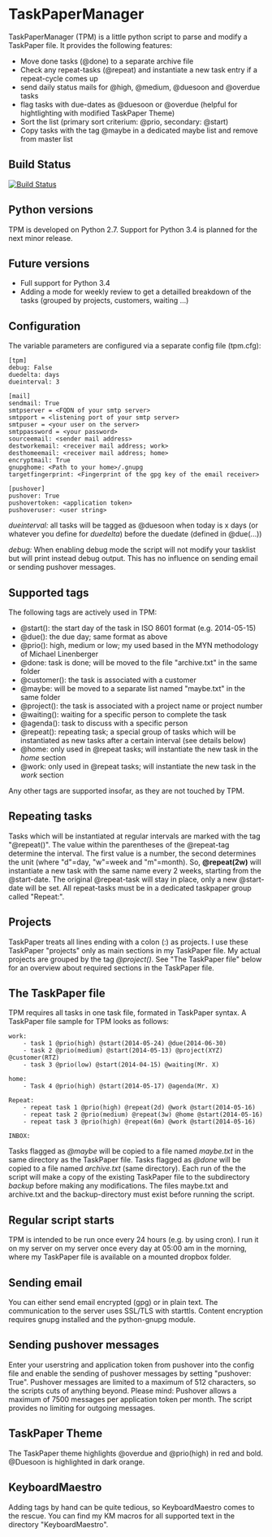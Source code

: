 # TaskPaperManager


TaskPaperManager (TPM) is a little python script to parse and modify a TaskPaper file.
It provides the following features:

* Move done tasks (@done) to a separate archive file
* Check any repeat-tasks (@repeat) and instantiate a new task entry if a repeat-cycle comes up
* send daily status mails for @high, @medium, @duesoon and @overdue tasks
* flag tasks with due-dates as @duesoon or @overdue (helpful for hightlighting with modified TaskPaper Theme)
* Sort the list (primary sort criterium: @prio, secondary: @start)
* Copy tasks with the tag @maybe in a dedicated maybe list and remove from master list

## Build Status

[![Build Status](https://travis-ci.org/mhofherr/TaskPaperManager.svg?branch=develop)](https://travis-ci.org/mhofherr/TaskPaperManager)

## Python versions

TPM is developed on Python 2.7. Support for Python 3.4 is planned for the next minor release.

## Future versions

* Full support for Python 3.4
* Adding a mode for weekly review to get a detailled breakdown of the tasks (grouped by projects, customers, waiting ...)

## Configuration

The variable parameters are configured via a separate config file (tpm.cfg):

    [tpm]
    debug: False
    duedelta: days
    dueinterval: 3

    [mail]
    sendmail: True
    smtpserver = <FQDN of your smtp server>
    smtpport = <listening port of your smtp server>
    smtpuser = <your user on the server>
    smtppassword = <your password>
    sourceemail: <sender mail address>
    destworkemail: <receiver mail address; work>
    desthomeemail: <receiver mail address; home>
    encryptmail: True
    gnupghome: <Path to your home>/.gnupg
    targetfingerprint: <Fingerprint of the gpg key of the email receiver>

    [pushover]
    pushover: True
    pushovertoken: <application token>
    pushoveruser: <user string>

*dueinterval:* all tasks will be tagged as @duesoon when today is x days (or whatever you define for *duedelta*) before the duedate (defined in @due(...))

*debug:* When enabling debug mode the script will not modify your tasklist but will print instead debug output. This has no influence on sending email or sending pushover messages.

## Supported tags
The following tags are actively used in TPM:

* @start(): the start day of the task in ISO 8601 format (e.g. 2014-05-15)
* @due(): the due day; same format as above
* @prio(): high, medium or low; my used based in the MYN methodology of Michael Linenberger
* @done: task is done; will be moved to the file "archive.txt" in the same folder
* @customer(): the task is associated with a customer
* @maybe: will be moved to a separate list named "maybe.txt" in the same folder
* @project(): the task is associated with a project name or project number
* @waiting(): waiting for a specific person to complete the task
* @agenda(): task to discuss with a specific person
* @repeat(): repeating task; a special group of tasks which will be instantiated as new tasks after a certain interval (see details below)
* @home: only used in @repeat tasks; will instantiate the new task in the *home* section  
* @work: only used in @repeat tasks; will instantiate the new task in the *work* section

Any other tags are supported insofar, as they are not touched by TPM.

## Repeating tasks
Tasks which will be instantiated at regular intervals are marked with the tag "@repeat()". The value within the parentheses of the @repeat-tag determine the interval. The first value is a number, the second determines the unit (where "d"=day, "w"=week and "m"=month). So, **@repeat(2w)** will instantiate a new task with the same name every 2 weeks, starting from the @start-date. The original @repeat-task will stay in place, only a new @start-date will be set.
All repeat-tasks must be in a dedicated taskpaper group called "Repeat:". 

## Projects
TaskPaper treats all lines ending with a colon (:) as projects. I use these TaskPaper "projects" only as main sections in my TaskPaper file. My actual projects are grouped by the tag *@project()*. See "The TaskPaper file" below for an overview about required sections in the TaskPaper file. 

## The TaskPaper file
TPM requires all tasks in one task file, formated in TaskPaper syntax. A TaskPaper file sample for TPM looks as follows:

    work:
        - task 1 @prio(high) @start(2014-05-24) @due(2014-06-30)
        - task 2 @prio(medium) @start(2014-05-13) @project(XYZ) @customer(RTZ)
        - task 3 @prio(low) @start(2014-04-15) @waiting(Mr. X)

    home:
        - Task 4 @prio(high) @start(2014-05-17) @agenda(Mr. X)

    Repeat:
        - repeat task 1 @prio(high) @repeat(2d) @work @start(2014-05-16)
        - repeat task 2 @prio(medium) @repeat(3w) @home @start(2014-05-16)
        - repeat task 3 @prio(high) @repeat(6m) @work @start(2014-05-16)

    INBOX:

Tasks flagged as *@maybe* will be copied to a file named *maybe.txt* in the same directory as the TaskPaper file. Tasks flagged as *@done* will be copied to a file named *archive.txt* (same directory). Each run of the the script will make a copy of the existing TaskPaper file to the subdirectory *backup* before making any modifications. The files maybe.txt and archive.txt and the backup-directory must exist before running the script. 

## Regular script starts
TPM is intended to be run once every 24 hours (e.g. by using cron). I run it on my server on my server once every day at 05:00 am in the morning, where my TaskPaper file is available on a mounted dropbox folder. 

## Sending email
You can either send email encrypted (gpg) or in plain text. The communication to the server uses SSL/TLS with starttls. Content encryption requires gnupg installed and the python-gnupg module.

## Sending pushover messages
Enter your userstring and application token from pushover into the config file and enable the sending of pushover messages by setting "pushover: True". Pushover messages are limited to a maximum of 512 characters, so the scripts cuts of anything beyond.
Please mind: Pushover allows a maximum of 7500 messages per application token per month. The script provides no limiting for outgoing messages.

## TaskPaper Theme

The TaskPaper theme highlights @overdue and @prio(high) in red and bold. @Duesoon is highlighted in dark orange.

## KeyboardMaestro

Adding tags by hand can be quite tedious, so KeyboardMaestro comes to the rescue. You can find my KM macros for all supported text in the directory "KeyboardMaestro".
